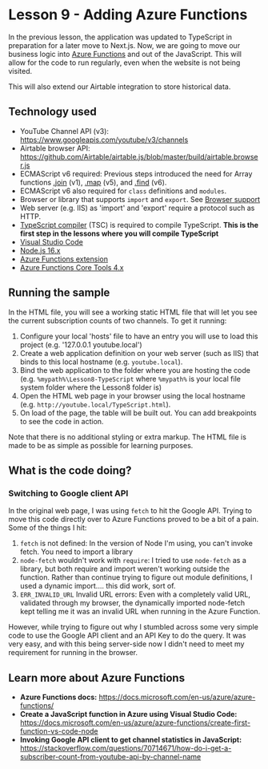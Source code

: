 # Lesson 9 - Adding Azure Functions

In the previous lesson, the application was updated to TypeScript in preparation for a later move to Next.js. Now, we are going to move our business logic into [Azure Functions](https://docs.microsoft.com/en-us/azure/azure-functions/) and out of the JavaScript. This will allow for the code to run regularly, even when the website is not being visited.

This will also extend our Airtable integration to store historical data.

## Technology used
- YouTube Channel API (v3): https://www.googleapis.com/youtube/v3/channels
- Airtable browser API: https://github.com/Airtable/airtable.js/blob/master/build/airtable.browser.js
- ECMAScript v6 required: Previous steps introduced the need for Array functions [.join](https://developer.mozilla.org/en-US/docs/Web/JavaScript/Reference/Global_Objects/Array/join) (v1), [.map](https://developer.mozilla.org/en-US/docs/Web/JavaScript/Reference/Global_Objects/Array/map) (v5), and [.find](https://developer.mozilla.org/en-US/docs/Web/JavaScript/Reference/Global_Objects/Array/find) (v6).
- ECMAScript v6 also required for `class` definitions and `modules`.
- Browser or library that supports `import` and `export`. See [Browser support](https://developer.mozilla.org/en-US/docs/Web/JavaScript/Guide/Modules#browser_support)
- Web server (e.g. IIS) as 'import' and 'export' require a protocol such as HTTP. 
- [TypeScript compiler](https://code.visualstudio.com/docs/typescript/typescript-tutorial#_install-the-typescript-compiler) (TSC) is required to compile TypeScript. **This is the first step in the lessons where you will compile TypeScript**
- [Visual Studio Code](https://code.visualstudio.com/)
- [Node.js 16.x](https://nodejs.org/en/download/releases/)
- [Azure Functions extension](https://marketplace.visualstudio.com/items?itemName=ms-azuretools.vscode-azurefunctions)
- [Azure Functions Core Tools 4.x](https://docs.microsoft.com/en-us/azure/azure-functions/functions-run-local?tabs=v4%2Cwindows%2Ccsharp%2Cportal%2Cbash#install-the-azure-functions-core-tools)

## Running the sample
In the HTML file, you will see a working static HTML file that will let you see the current subscription counts of two channels. To get it running:

1. Configure your local 'hosts' file to have an entry you will use to load this project (e.g. '127.0.0.1	youtube.local')
1. Create a web application definition on your web server (such as IIS) that binds to this local hostname (e.g. `youtube.local`).
1. Bind the web application to the folder where you are hosting the code (e.g. `%mypath%\Lesson8-TypeScript` where `%mypath%` is your local file system folder where the Lesson8 folder is)
1. Open the HTML web page in your browser using the local hostname (e.g. `http://youtube.local/TypeScript.html`). 
1. On load of the page, the table will be built out. You can add breakpoints to see the code in action.

Note that there is no additional styling or extra markup. The HTML file is made to be as simple as possible for learning purposes.

## What is the code doing?

### Switching to Google client API
In the original web page, I was using `fetch` to hit the Google API. Trying to move this code directly over to Azure Functions proved to be a bit of a pain. Some of the things I hit:

1. `fetch` is not defined: In the version of Node I'm using, you can't invoke fetch. You need to import a library
2. `node-fetch` wouldn't work with `require`: I tried to use `node-fetch` as a library, but both require and import weren't working outside the function. Rather than continue trying to figure out module definitions, I used a dynamic import.... this did work, sort of.
3. `ERR_INVALID_URL` Invalid URL errors: Even with a completely valid URL, validated through my browser, the dynamically imported node-fetch kept telling me it was an invalid URL when running in the Azure Function.

However, while trying to figure out why I stumbled across some very simple code to use the Google API client and an API Key to do the query. It was very easy, and with this being server-side now I didn't need to meet my requirement for running in the browser.


## Learn more about Azure Functions

 * **Azure Functions docs:** https://docs.microsoft.com/en-us/azure/azure-functions/
 * **Create a JavaScript function in Azure using Visual Studio Code:** https://docs.microsoft.com/en-us/azure/azure-functions/create-first-function-vs-code-node 
 * **Invoking Google API client to get channel statistics in JavaScript:** https://stackoverflow.com/questions/70714671/how-do-i-get-a-subscriber-count-from-youtube-api-by-channel-name